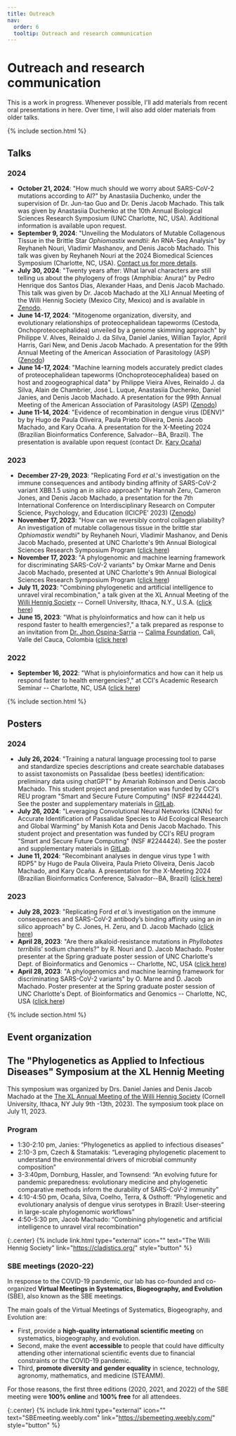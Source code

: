 ```yaml
---
title: Outreach
nav:
  order: 6
  tooltip: Outreach and research communication
---
```


<!--Preamble-->

# <i class="fas fa-seedling"></i>Outreach and research communication

This is a work in progress. Whenever possible, I'll add materials from recent oral presentations in here. Over time, I will also add older materials from older talks.

{% include section.html %}

<!--Oral Presentations-->

## <i class="fas fa-user-group"></i>Talks

### 2024

- **October 21, 2024**: "How much should we worry about SARS-CoV-2 mutations according to AI?" by Anastasiia Duchenko, under the supervision of Dr. Jun-tao Guo and Dr. Denis Jacob Machado. This talk was given by Anastasiia Duchenko at the 10th Annual Biological Sciences Research Symposium (UNC Charlotte, NC, USA). Additional information is available upon request.
- **September 9, 2024**: "Unveiling the Modulators of Mutable Collagenous Tissue in the Brittle Star _Ophiomastix wendtii_: An RNA-Seq Analysis" by Reyhaneh Nouri, Vladimir Mashanov, and Denis Jacob Machado. This talk was given by Reyhaneh Nouri at the 2024 Biomedical Sciences Symposium (Charlotte, NC, USA). [Contact us for more details](https://phyloinformatics.com/contact/).
- **July 30, 2024**: "Twenty years after: What larval characters are still telling us about the phylogeny of frogs (Amphibia: Anura)" by Pedro Henrique dos Santos Dias, Alexander Haas, and Denis Jacob Machado. This talk was given by Dr. Jacob Machado at the XLI Annual Meeting of the Willi Hennig Society (Mexico City, Mexico) and is available in [Zenodo](https://doi.org/10.5281/zenodo.13126486).
- **June 14-17, 2024**: "Mitogenome organization, diversity, and evolutionary relationships of proteocephalidean tapeworms (Cestoda, Onchoproteocephalidea) unveiled by a genome skimming approach" by Philippe V. Alves, Reinaldo J. da Silva, Daniel Janies, Willian Taylor, April Harris, Gari New, and Denis Jacob Machado. A presentation for the 99th Annual Meeting of the American Association of Parasitology (ASP) ([Zenodo](https://zenodo.org/records/11477509))
- **June 14-17, 2024**: "Machine learning models accurately predict clades of proteocephalidean tapeworms (Onchoproteocephalidea) based on host and zoogeographical data" by Philippe Vieira Alves, Reinaldo J. da Silva, Alain de Chambrier, José L. Luque, Anastasiia Duchenko, Daniel Janies, and Denis Jacob Machado. A presentation for the 99th Annual Meeting of the American Association of Parasitology (ASP) ([Zenodo](https://zenodo.org/records/11307234))
- **June 11-14, 2024**: "Evidence of recombination in dengue virus (DENV)" by by Hugo de Paula Oliveira, Paula Prieto Oliveira, Denis Jacob Machado, and Kary Ocaña. A presentation for the X-Meeting 2024 (Brazilian Bioinformatics Conference, Salvador--BA, Brazil). The presentation is available upon request (contact Dr. [Kary Ocaña](https://phyloinformatics.com/members/Kary_Ocana.html))

### 2023

- **December 27-29, 2023**: "Replicating Ford _et al_.'s investigation on the immune consequences and antibody binding affinity of SARS-CoV-2 variant XBB.1.5 using an _in silico_ approach" by Hannah Zeru, Cameron Jones, and Denis Jacob Machado, a presentation for the 7th International Conference on Interdisciplinary Research on Computer Science, Psychology, and Education (ICICPE’ 2023) ([Zenodo](https://doi.org/10.5281/zenodo.10138987))
- **November 17, 2023**: "How can we reversibly control collagen pliability? An investigation of mutable collagenous tissue in the brittle star _Ophiomastix wendtii_" by Reyhaneh Nouri, Vladimir Mashanov, and Denis Jacob Machado, presented at UNC Charlotte's 9th Annual Biological Sciences Research Symposium Program ([click here](https://drive.google.com/file/d/1-d1JfO4zFEQLy4NuQtg0KcZv2eil4b2e/view?usp=drive_link))
- **November 17, 2023**: "A phylogenomic and machine learning framework for discriminating SARS-CoV-2 variants" by Omkar Marne and Denis Jacob Machado, presented at UNC Charlotte's 9th Annual Biological Sciences Research Symposium Program ([click here](https://drive.google.com/file/d/1FFZ8n4IukBM76pd1lAz9oj8oMEo8_vOH/view?usp=drive_link))
- **July 11, 2023**: "Combining phylogenetic and artificial intelligence to unravel viral recombination," a talk given at the XL Annual Meeting of the [Willi Hennig Society](https://cladistics.org/) -- Cornell University, Ithaca, N.Y., U.S.A. ([click here](https://drive.google.com/file/d/1jupSdnD0Q2mxHt-unEpYUua6c36laA0N/view?usp=sharing))
- **June 15, 2023**: "What is phyloinformatics and how can it help us respond faster to health emergencies?," a talk prepared as response to an invitation from [Dr. Jhon Ospina-Sarria](https://orcid.org/0000-0002-9099-7793) -- [Calima Foundation](https://en.fundacioncalima.org/), Cali, Valle del Cauca, Colombia ([click here](https://drive.google.com/file/d/1FZQ5azNeGHLWIiACQTEnYvwRDuvy5vGp/view?usp=sharing))

### 2022

- **September 16, 2022**: "What is phyloinformatics and how can it help us respond faster to health emergencies?," at CCI's Academic Research Seminar -- Charlotte, NC, USA ([click here](https://drive.google.com/file/d/1EC5uAxjaWelf0XsoTaTn0UgWNLBuIpMa/view?usp=sharing))

{% include section.html %}

<!--Posters-->


## <i class="fas fa-user-group"></i>Posters

### 2024

- **July 26, 2024**: "Training a natural language processing tool to parse and standardize species descriptions and create searchable databases to assist taxonomists on Passalidae (bess beetles) identification: preliminary data using chatGPT" by Amariah Robinson and Denis Jacob Machado. This student project and presentation was funded by CCI's REU program "Smart and Secure Future Computing" (NSF #2244424). See the poster and supplementary materials in [GitLab](https://gitlab.com/phyloinformatics/passalids/-/tree/main/chatbot).
- **July 26, 2024**: "Leveraging Convolutional Neural Networks (CNNs) for Accurate Identification of Passalidae Species to Aid Ecological Research and Global Warming" by Manish Kota and Denis Jacob Machado. This student project and presentation was funded by CCI's REU program "Smart and Secure Future Computing" (NSF #2244424). See the poster and supplementary materials in [GitLab](https://gitlab.com/phyloinformatics/passalids/-/tree/main/image_classification).
- **June 11, 2024**: "Recombinant analyses in dengue virus type 1 with RDP5" by Hugo de Paula Oliveira, Paula Prieto Oliveira, Denis Jacob Machado, and Kary Ocaña. A presentation for the X-Meeting 2024 (Brazilian Bioinformatics Conference, Salvador--BA, Brazil) ([click here](https://zenodo.org/records/11529272))

### 2023

- **July 28, 2023**: "Replicating Ford _et al_.’s investigation on the immune
consequences and SARS-CoV-2 antibody’s binding affinity using an _in silico_ approach" by C. Jones, H. Zeru, and D. Jacob Machado ([click here](https://drive.google.com/drive/folders/1iPcip7kIEQxjv9oHRKLypa_zOFGditk-?usp=sharing))
- **April 28, 2023**: "Are there alkaloid-resistance mutations in _Phyllobates terribilis_’ sodium channels?" by R. Nouri and D. Jacob Machado. Poster presenter at the Spring graduate poster session of UNC Charlotte's Dept. of Bioinformatics and Genomics -- Charlotte, NC, USA ([click here](https://drive.google.com/drive/folders/1Buv7pVdwTh9bZcWi2RVl-i89VYDgFkt8?usp=sharing))
- **April 28, 2023**: "A phylogenomics and machine learning framework for discriminating SARS-CoV-2 variants" by O. Marne and D. Jacob Machado. Poster presenter at the Spring graduate poster session of UNC Charlotte's Dept. of Bioinformatics and Genomics -- Charlotte, NC, USA ([click here](https://drive.google.com/drive/folders/1Nzj7uxV1kpH8VrH9PiVj9ir06YuA9UBJ?usp=sharing))

{% include section.html %}

<!--Event organization-->


## <i class="fas fa-user-group"></i>Event organization

## The "Phylogenetics as Applied to Infectious Diseases" Symposium at the XL Hennig Meeting

This symposium was organized by Drs. Daniel Janies and Denis Jacob Machado at the [The XL Annual Meeting of the Willi Hennig Society](https://cladistics.org/2023/03/01/hennig-xl-annual-meeting/) (Cornell University, Ithaca, NY July 9th -13th, 2023). The symposium took place on July 11, 2023.

### Program
- 1:30-2:10 pm, Janies: “Phylogenetics as applied to infectious diseases”
- 2:10-3 pm, Czech & Stamatakis: “Leveraging phylogenetic placement to understand the environmental drivers of microbial community composition”
- 3-3:40pm, Dornburg, Hassler, and Townsend: “An evolving future for pandemic preparedness: evolutionary medicine and phylogenetic comparative methods inform the durability of SARS-CoV-2 immunity”
- 4:10-4:50 pm, Ocaña, Silva, Coelho, Terra, & Osthoff: “Phylogenetic and evolutionary analysis of dengue virus serotypes in Brazil: User-steering in large-scale phylogenomic workflows”
- 4:50-5:30 pm, Jacob Machado: “Combining phylogenetic and artificial intelligence to unravel viral recombination"

{:.center}
{% include link.html type="external" icon="" text="The Willi Hennig Society" link="https://cladistics.org/" style="button" %}

### SBE meetings (2020-22)

In response to the COVID-19 pandemic, our lab has co-founded and co-organized **Virtual Meetings in Systematics, Biogeography, and Evolution** (SBE), also known as the SBE meetings.

The main goals of the Virtual Meetings of Systematics, Biogeography, and Evolution are:

- First, provide a **high-quality international scientific meeting** on systematics, biogeography, and evolution.
- Second, make the event **accessible** to people that could have difficulty attending other international scientific events due to financial constraints or the COVID-19 pandemic.
- Third, **promote diversity and gender equality** in science, technology, agronomy, mathematics, and medicine (STEAMM).

For those reasons, the first three editions (2020, 2021, and 2022) of the SBE meeting were **100% online** and  **100% free** for all attendees.

{:.center}
{% include link.html type="external" icon="" text="SBEmeeting.weebly.com" link="https://sbemeeting.weebly.com/" style="button" %}
